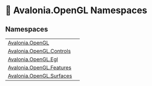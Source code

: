 # 📂 Avalonia.OpenGL Namespaces






## Namespaces
<table>
<tr>
<td><a href="N_Avalonia_OpenGL">Avalonia.OpenGL</a></td>
<td></td>
</tr>
<tr>
<td><a href="N_Avalonia_OpenGL_Controls">Avalonia.OpenGL.Controls</a></td>
<td></td>
</tr>
<tr>
<td><a href="N_Avalonia_OpenGL_Egl">Avalonia.OpenGL.Egl</a></td>
<td></td>
</tr>
<tr>
<td><a href="N_Avalonia_OpenGL_Features">Avalonia.OpenGL.Features</a></td>
<td></td>
</tr>
<tr>
<td><a href="N_Avalonia_OpenGL_Surfaces">Avalonia.OpenGL.Surfaces</a></td>
<td></td>
</tr>
</table>

